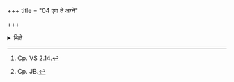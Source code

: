 +++
title = "04 एषा ते अग्ने"

+++

<details><summary>थिते</summary>

4. He puts the fuel-stick in fire with eṣā te agne samid....[^1] ; the second with hiraṇyayaṁ tvā vaṁśam...[^2]; the third with rajatāṁ tvā haritagarbhām...[^3] in the evening; with hariṇīṁ tvā rajatagarbhām...[^4] in the morning.  


[^1]: Cp. VS 2.14.  

[^2]: Cp. JB.  

[^3-4]: Cp. Āśvśs II.3.15.
</details>
